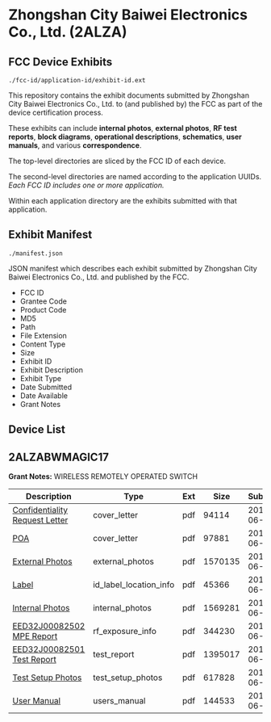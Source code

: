 # Zhongshan City Baiwei Electronics Co., Ltd. (2ALZA)
## FCC Device Exhibits

```
./fcc-id/application-id/exhibit-id.ext
```

This repository contains the exhibit documents submitted by Zhongshan City Baiwei Electronics Co., Ltd. to (and published by) the FCC as part of the device certification process.

These exhibits can include **internal photos**, **external photos**, **RF test reports**, **block diagrams**, **operational descriptions**, **schematics**, **user manuals**, and various **correspondence**.

The top-level directories are sliced by the FCC ID of each device.

The second-level directories are named according to the application UUIDs. *Each FCC ID includes one or more application.*

Within each application directory are the exhibits submitted with that application. 

## Exhibit Manifest

```
./manifest.json
```

JSON manifest which describes each exhibit submitted by Zhongshan City Baiwei Electronics Co., Ltd. and published by the FCC.

- FCC ID
- Grantee Code
- Product Code
- MD5
- Path
- File Extension
- Content Type
- Size
- Exhibit ID
- Exhibit Description
- Exhibit Type
- Date Submitted
- Date Available
- Grant Notes

## Device List
## 2ALZABWMAGIC17
**Grant Notes:** WIRELESS REMOTELY OPERATED SWITCH

| Description | Type | Ext | Size | Submitted | Available |
| ----------- | ---- | --- | ---- | --------- | --------- |
| [Confidentiality Request Letter](2ALZABWMAGIC17/29fac74f51288f005c67da9e34d7095c/3415317.pdf) | cover_letter | pdf | 94114 | 2017-06-06 | 2017-06-06 |
| [POA](2ALZABWMAGIC17/29fac74f51288f005c67da9e34d7095c/3415323.pdf) | cover_letter | pdf | 97881 | 2017-06-06 | 2017-06-06 |
| [External Photos](2ALZABWMAGIC17/29fac74f51288f005c67da9e34d7095c/3415320.pdf) | external_photos | pdf | 1570135 | 2017-06-06 | 2017-06-06 |
| [Label](2ALZABWMAGIC17/29fac74f51288f005c67da9e34d7095c/3415322.pdf) | id_label_location_info | pdf | 45366 | 2017-06-06 | 2017-06-06 |
| [Internal Photos](2ALZABWMAGIC17/29fac74f51288f005c67da9e34d7095c/3415321.pdf) | internal_photos | pdf | 1569281 | 2017-06-06 | 2017-06-06 |
| [EED32J00082502 MPE Report](2ALZABWMAGIC17/29fac74f51288f005c67da9e34d7095c/3415319.pdf) | rf_exposure_info | pdf | 344230 | 2017-06-06 | 2017-06-06 |
| [EED32J00082501 Test Report](2ALZABWMAGIC17/29fac74f51288f005c67da9e34d7095c/3415318.pdf) | test_report | pdf | 1395017 | 2017-06-06 | 2017-06-06 |
| [Test Setup Photos](2ALZABWMAGIC17/29fac74f51288f005c67da9e34d7095c/3415324.pdf) | test_setup_photos | pdf | 617828 | 2017-06-06 | 2017-06-06 |
| [User Manual](2ALZABWMAGIC17/29fac74f51288f005c67da9e34d7095c/3415325.pdf) | users_manual | pdf | 144533 | 2017-06-06 | 2017-06-06 |
